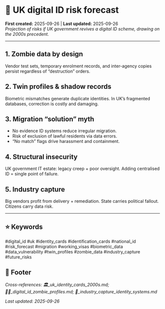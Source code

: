 # 🔮 UK digital ID risk forecast  
**First created:** 2025-09-26 | **Last updated:** 2025-09-26  
*Projection of risks if UK government revives a digital ID scheme, drawing on the 2000s precedent.*  

---

## 1. Zombie data by design  
Vendor test sets, temporary enrolment records, and inter-agency copies persist regardless of “destruction” orders.  

## 2. Twin profiles & shadow records  
Biometric mismatches generate duplicate identities. In UK’s fragmented databases, correction is costly and damaging.  

## 3. Migration “solution” myth  
- No evidence ID systems reduce irregular migration.  
- Risk of exclusion of lawful residents via data errors.  
- “No match” flags drive harassment and containment.  

## 4. Structural insecurity  
UK government IT estate: legacy creep + poor oversight. Adding centralised ID = single point of failure.  

## 5. Industry capture  
Big vendors profit from delivery + remediation. State carries political fallout. Citizens carry data risk.  

---

## ⭐ Keywords  
#digital_id #uk #identity_cards #identification_cards #national_id #risk_forecast #migration #working_visas #biometric_data #data_vulnerability #twin_profiles #zombie_data #industry_capture #future_risks  

## 🏮 Footer  
*Cross-references: 🏛️_uk_identity_cards_2000s.md; 🧟‍♀️_digital_id_zombie_profiles.md; 💼_industry_capture_identity_systems.md*  

_Last updated: 2025-09-26_  
